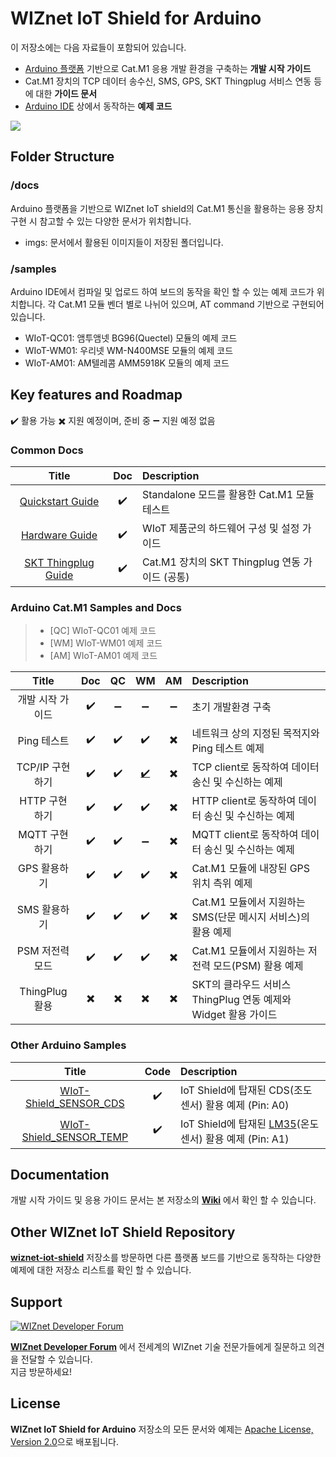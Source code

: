 # WIZnet IoT Shield for Arduino

이 저장소에는 다음 자료들이 포함되어 있습니다.
* [Arduino 플랫폼][link-arduino] 기반으로 Cat.M1 응용 개발 환경을 구축하는 **개발 시작 가이드**
* Cat.M1 장치의 TCP 데이터 송수신, SMS, GPS, SKT Thingplug 서비스 연동 등에 대한 **가이드 문서**
* [Arduino IDE][link-arduino-compiler] 상에서 동작하는 **예제 코드**

![][hw-stack-arduinomega]

## Folder Structure

### /docs
Arduino 플랫폼을 기반으로 WIZnet IoT shield의 Cat.M1 통신을 활용하는 응용 장치 구현 시 참고할 수 있는 다양한 문서가 위치합니다.
* imgs: 문서에서 활용된 이미지들이 저장된 폴더입니다.

### /samples
Arduino IDE에서 컴파일 및 업로드 하여 보드의 동작을 확인 할 수 있는 예제 코드가 위치합니다. 각 Cat.M1 모듈 벤더 별로 나뉘어 있으며, AT command 기반으로 구현되어 있습니다.
* WIoT-QC01: 앰투앰넷 BG96(Quectel) 모듈의 예제 코드
* WIoT-WM01: 우리넷 WM-N400MSE 모듈의 예제 코드
* WIoT-AM01: AM텔레콤 AMM5918K 모듈의 예제 코드

## Key features and Roadmap

:heavy_check_mark: 활용 가능  :heavy_multiplication_x: 지원 예정이며, 준비 중  :heavy_minus_sign: 지원 예정 없음

### Common Docs
|        Title       |         Doc        |                            Description                           |
|:------------------:|:------------------:|:----------------------------------------------------------------|
| [Quickstart Guide](https://github.com/Wiznet/wiznet-iot-shield-kr/blob/master/docs/quickstartguide_standalone_mode.md) | :heavy_check_mark: | Standalone 모드를 활용한 Cat.M1 모듈 테스트 |
| [Hardware Guide](https://github.com/Wiznet/wiznet-iot-shield-hardware-kr/blob/master/docs/wiot_hw_overview_n_settings.md) | :heavy_check_mark: | WIoT 제품군의 하드웨어 구성 및 설정 가이드 |
| [SKT Thingplug Guide](https://github.com/Wiznet/wiznet-iot-shield-kr/blob/master/docs/thingplug_guide_common.md) | :heavy_check_mark: | Cat.M1 장치의 SKT Thingplug 연동 가이드 (공통)  |


### Arduino Cat.M1 Samples and Docs

> * [QC] WIoT-QC01 예제 코드
> * [WM] WIoT-WM01 예제 코드
> * [AM] WIoT-AM01 예제 코드

|        Title       |         Doc        |      QC     |      WM     |       AM      |                            Description                           |
|:------------------:|:------------------:|:------------------:|:------------------------:|:------------------------:|:----------------------------------------------------------------|
| 개발 시작 가이드   | :heavy_check_mark: | :heavy_minus_sign: |    :heavy_minus_sign:    |  :heavy_minus_sign:    | 초기 개발환경 구축                                               |
| Ping 테스트        | :heavy_check_mark: | :heavy_check_mark: |  :heavy_check_mark:    | :heavy_multiplication_x:    | 네트워크 상의 지정된 목적지와 Ping 테스트 예제                   |
| TCP/IP 구현하기 | :heavy_check_mark: | :heavy_check_mark: |  [:heavy_check_mark:](https://github.com/Wiznet/wiznet-iot-shield-arduino-kr/blob/master/docs/Arduino_guide_wm-n400mse_tcp.md) | :heavy_multiplication_x:    | TCP client로 동작하여 데이터 송신 및 수신하는 예제               |
| HTTP 구현하기 | :heavy_check_mark: | :heavy_check_mark: |  :heavy_check_mark:  | :heavy_multiplication_x:    | HTTP client로 동작하여 데이터 송신 및 수신하는 예제               |
| MQTT 구현하기 | :heavy_check_mark: | :heavy_check_mark: |  :heavy_minus_sign:   | :heavy_multiplication_x:    | MQTT client로 동작하여 데이터 송신 및 수신하는 예제               |
| GPS 활용하기       | :heavy_check_mark: | :heavy_check_mark: |  :heavy_check_mark:    | :heavy_multiplication_x:    | Cat.M1 모듈에 내장된 GPS 위치 측위 예제                          |
| SMS 활용하기       | :heavy_check_mark: | :heavy_check_mark: |  :heavy_check_mark:  | :heavy_multiplication_x: | Cat.M1 모듈에서 지원하는 SMS(단문 메시지 서비스)의 활용 예제     |
| PSM 저전력 모드    | :heavy_check_mark: | :heavy_check_mark: |    :heavy_check_mark:    | :heavy_multiplication_x: | Cat.M1 모듈에서 지원하는 저전력 모드(PSM) 활용 예제              |
| ThingPlug 활용 | :heavy_multiplication_x: | :heavy_multiplication_x: | :heavy_multiplication_x: | :heavy_multiplication_x: | SKT의 클라우드 서비스 ThingPlug 연동 예제와 Widget 활용 가이드 |

### Other Arduino Samples
|        Title       |     Code      |                            Description                           |
|:------------------:|:------------------:|:----------------------------------------------------------------|
| [WIoT-Shield_SENSOR_CDS](https://github.com/Wiznet/wiznet-iot-shield-arduino-kr/tree/master/samples/WIoT-Shield/WIoT-Shield_SENSOR_CDS) | :heavy_check_mark: | IoT Shield에 탑재된 CDS(조도센서) 활용 예제 (Pin: A0) |
| [WIoT-Shield_SENSOR_TEMP](https://github.com/Wiznet/wiznet-iot-shield-arduino-kr/tree/master/samples/WIoT-Shield/WIoT-Shield_SENSOR_TEMP) | :heavy_check_mark: | IoT Shield에 탑재된 [LM35](http://www.ti.com/lit/ds/symlink/lm35.pdf)(온도센서) 활용 예제 (Pin: A1) |

## Documentation
개발 시작 가이드 및 응용 가이드 문서는 본 저장소의 **[Wiki](https://github.com/Wiznet/wiznet-iot-shield-arduino-kr/wiki/)** 에서 확인 할 수 있습니다.


## Other WIZnet IoT Shield Repository
**[wiznet-iot-shield](https://github.com/Wiznet/wiznet-iot-shield-kr/)** 저장소를 방문하면 다른 플랫폼 보드를 기반으로 동작하는 다양한 예제에 대한 저장소 리스트를 확인 할 수 있습니다.


## Support

[![WIZnet Developer Forum][forum]](https://forum.wiznet.io/c/korean-forum/oshw/)

**[WIZnet Developer Forum](https://forum.wiznet.io/c/korean-forum/oshw/)** 에서 전세계의 WIZnet 기술 전문가들에게 질문하고 의견을 전달할 수 있습니다.<br>지금 방문하세요!

## License
**WIZnet IoT Shield for Arduino** 저장소의 모든 문서와 예제는 [Apache License, Version 2.0](https://www.apache.org/licenses/LICENSE-2.0)으로 배포됩니다.


[skt-iot-portal]: https://www.sktiot.com/iot/developer/guide/guide/catM1/menu_05/page_01
[link-arduino]: https://www.arduino.cc/
[link-arduino-compiler]: https://www.arduino.cc/en/Main/Software
[link-arduino Mega2560 Rev3]: https://store.arduino.cc/usa/mega-2560-r3
[link-Arduino-tcp]:https://github.com/Wiznet/wiznet-iot-shield-arduino-kr/blob/master/docs/Arduino_guide_wm-n400mse_tcp.md

[hw-stack-arduinomega]: ./docs/imgs/hw/wiot-shield-qc01-arduinomega2560.png

[forum]: ./docs/imgs/forum.jpg


